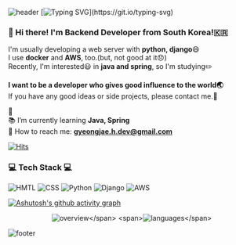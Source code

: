 ![header](https://capsule-render.vercel.app/api?type=waving&color=gradient&height=200&section=header&text=Hiyee!!&fontSize=50) <!--header div-->
[![Typing SVG](https://readme-typing-svg.herokuapp.com?lines=Good+day+everyone!!✋;Welcome+to+my+github!!;)](https://git.io/typing-svg)

### :wave: Hi there! I'm Backend Developer from South Korea!🇰🇷
I'm usually developing a web server with **python, django**:smile:</br>
I use **docker** and **AWS**, too.(but, not good at it:disappointed:)</br>Recently, I'm interested:smiley: in **java and spring**, so I'm studying:pencil2:

**I want to be a developer who gives good influence to the world:earth_asia:**<br>If you have any good ideas or side projects, please contact me.:rainbow:

:office: <br>:books: I’m currently learning **Java, Spring**</br>:postbox: How to reach me: **gyeongjae.h.dev@gmail.com**
<span> 
  
  [![Hits](https://hits.seeyoufarm.com/api/count/incr/badge.svg?url=https%3A%2F%2Fgithub.com%2Fhiyee-gj%2Fhit-counter&count_bg=%2379C83D&title_bg=%23555555&icon=&icon_color=%23E7E7E7&title=hits&edge_flat=false)](https://hits.seeyoufarm.com) 
  
</span>

<h3 align = left>💻 Tech Stack 💻</h3> <!--title div--> 
<div align = left> <!--tech stack div-->
  
![HMTL](https://img.shields.io/badge/HTML-E34F26?logo=HTML5&logoColor=white) ![CSS](https://img.shields.io/badge/CSS-1572B6?logo=CSS3&logoColor=white) ![Python](https://img.shields.io/badge/Python-3776AB?logo=Python&logoColor=white) ![Django](https://img.shields.io/badge/Django-3776AB?logo=Django&logoColor=white) ![AWS](https://img.shields.io/badge/AWS-232F3E?logo=AWS&logoColor=white)
  
</div>

[![Ashutosh's github activity graph](https://activity-graph.herokuapp.com/graph?username=hiyee-gj&theme=chartreuse-dark)](https://github.com/ashutosh00710/github-readme-activity-graph)

<div align=center>
  
<span>![overview](https://github.com/hiyee-gj/github-stats-transparent/blob/output/generated/overview.svg?)</span>
<span>![languages](https://github.com/hiyee-gj/github-stats-transparent/blob/output/generated/languages.svg?)</span>
  
</div>

  
![footer](https://capsule-render.vercel.app/api?type=waving&color=gradient&height=90&section=footer) <!--footer div-->
